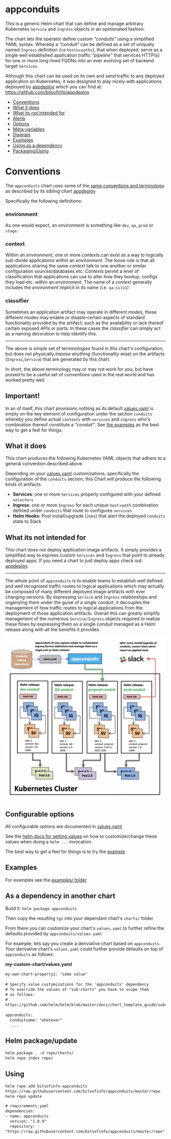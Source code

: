 # appconduits

This is a generic Helm chart that can define and manage arbitrary Kubernetes `Service` and `Ingress` objects in an opinionated fashion.

The chart lets the operator define custom *"conduits"* using a simplified YAML syntax. Whereby a *"conduit"* can be defined as a set of uniquely named `Ingress` definition (i.e.`hosts`+`paths`), that when deployed, serve as a single well established application traffic *"pipeline"* that services HTTP(s) for one or more long-lived FQDNs into an ever evolving set of backend target `Services`.

Although this chart can be used on its own and send traffic to any deployed application on Kubernetes, it was designed to play nicely with applications deployed by [appdeploy](https://github.com/bitsofinfo/appdeploy) which you can find at: https://github.com/bitsofinfo/appdeploy

* [Conventions](#convention)
* [What it does](#does)
* [What its not intended for](#doesnot)
* [Alerts](#alerts)
* [Options](#options)
* [Meta-variables](#metavar)
* [Diagram](#diag)
* [Examples](examples/)
* [Using as a dependency](#dependency)
* [Packaging/Using](#pack)

# <a id="convention"></a>Conventions

The `appconduits` chart uses some of the [same conventions and terminology](https://github.com/bitsofinfo/appdeploy#convention) as described by its sibling chart [appdeploy](https://github.com/bitsofinfo/appdeploy)

Specifically the following definitions:

### environment
As one would expect, an *environment* is something like `dev`, `qa`, `prod` or `stage`.

### context
Within an *environment*, one or more *contexts* can exist as a way to logically sub-divide applications within an *environment*. The loose rule is that all applications sharing the same *context* talk to one another or similar configuration sources/databases etc. *Contexts* permit a level of classification that applications can use to alter how they bootup, configs they load etc. within an *environment*. The name of a *context* generally includes the *environment* implicit in its name (i.e. `qa-silo1`)

### classifier
Sometimes an application artifact may operate in different *modes*, these different modes may enable or disable certain aspects of standard functionality provided by the artifact; such as the availability or lack thereof certain exposed APIs or ports. In these cases the *classifier* can simply act as a naming decoration to help identify this.

---

The above is simple set of terminologies found in this chart's configuration, but does not physically *impose anything* (functionality wise) on the artifacts (`Ingress`,`Service`) that are generated by this chart.

In short, the above terminology may or may not work for you, but have proved to be a useful set of conventions used in the real world and has worked pretty well.

## Important!

In an of itself, this chart provisions nothing as its default [values.yaml](values.yaml) is empty on the key element of configuration
under the section `conduits` whereby you define actual `contexts` with `services` and `ingress` who's combination thereof constitute a *"conduit"*. See [the examples](examples/) as the best way to get a feel for things.

## <a id="does"></a>What it does

This chart produces the following Kubernetes YAML objects that adhere to a general convention described above.

Depending on your [values.yaml](values.yaml) customizations, specifically the configuration of the `conduits` section, this Chart will produce the following kinds of artifacts:

* **Services**: one or more `Services` properly configured with your defined `selectors`
* **Ingress**: one or more `Ingress` for each unique `host`+`path` combination defined under `conduits` that route to configures `services`
* **Helm Hooks**: Post install/upgrade (`Jobs`) that alert the deployed `conduits` state to Slack

## <a id="doesnot"></a>What its not intended for

This chart does not deploy application image artifacts. It simply provides a simplified way to express custom `Services` and `Ingress` that point to already deployed apps. If you need a chart to just deploy apps check out: [appdeploy](https://github.com/bitsofinfo/appdeploy).

---

The whole point of `appconduits` is to enable teams to establish well defined and well recognized traffic routes to logical applications which may actually be composed of many different deployed image artifacts with ever changing versions. By expressing `Service` and `Ingress` relationships and organizing them under the guise of a single *conduit*, it decouples the management of how traffic routes to logical applications from the deployment of those application artifacts. Overall this can greatly simplify management of the numerous `Service/Ingress` objects required to realize these flows by expressing them as a single *conduit* managed as a Helm release along with all the benefits it provides.

<a id="diag"></a>![Diagram of appdeploy](/docs/diag.png "Diagram1")

## <a id="options"></a>Configurable options

All configurable options are documented in [values.yaml](values.yaml)

See the [helm docs for setting values](https://github.com/helm/helm/blob/master/docs/chart_best_practices/values.md)
on how to customize/change these values when doing a `helm ...` invocation.

The best way to get a feel for things is to try the [example](examples/)

## Examples

For examples see the [examples/ folder](examples/)

## <a id="dependency"></a>As a dependency in another chart

Build it: `helm package appconduits`

Then copy the resulting `tgz` into your dependant chart's `charts/` folder

From there you can customize your chart's `values.yaml` to further refine the
defaults provided by `appconduits/values.yaml`

For example, lets say you create a deriviative chart based on `appconduits`.
Your derivative chart's `values.yaml` could further provide defaults on top
of `appconduits` as follows:

**my-custom-chart/values.yaml**
```
my-own-chart-property1: "some value"

# Specify value customizations for the 'appconduits' dependency
# To override the values of "sub-charts" you have to scope them
# as follows:
# https://github.com/helm/helm/blob/master/docs/chart_template_guide/subcharts_and_globals.md

appconduits:
  conduitname: "whatever"
  ....

```


## <a id="pack"></a>Helm package/update

```
helm package . -d repo/charts/
helm repo index repo/
```

## Using

```
helm repo add bitsofinfo-appconduits https://raw.githubusercontent.com/bitsofinfo/appconduits/master/repo
helm repo update
```

```
# requirements.yaml
dependencies:
- name: appconduits
  version: "1.0.9"
  repository: "https://raw.githubusercontent.com/bitsofinfo/appconduits/master/repo"
```
